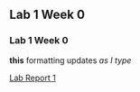 
## Lab 1 Week 0
### Lab 1 Week 0

**this** formatting updates _as I type_

[Lab Report 1](https://ijjones.github.io/cse15l-lab-reports/lab-report-1-week-0.html)
